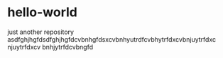# hello-world
just another repository
asdfghjhgfdsdfghjhgfdcvbnhgfdsxcvbnhyutrdfcvbhytrfdxcvbnjuytrfdxc njuytrfdxcv bnhjytrfdcvbngfd
